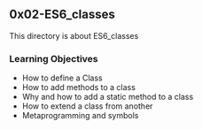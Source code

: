 ## 0x02-ES6_classes

This directory is about ES6_classes

### Learning Objectives

* How to define a Class
* How to add methods to a class
* Why and how to add a static method to a class
* How to extend a class from another
* Metaprogramming and symbols
